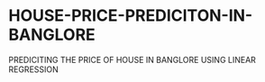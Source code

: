 # HOUSE-PRICE-PREDICITON-IN-BANGLORE
PREDICITING THE PRICE OF HOUSE IN BANGLORE USING LINEAR REGRESSION

